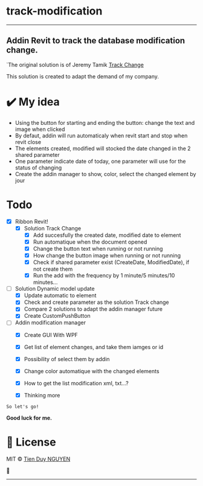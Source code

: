 # **track-modification**
---

## Addin Revit to track the database modification change. 
`The original solution is of Jeremy Tamik
[Track Change](https://github.com/jeremytammik/TrackChanges)

This solution is created to adapt the demand of my company.

<a name="My idea"></a>

# :heavy_check_mark: My idea

  - Using the button for starting and ending the button: change the text and image when clicked
  - By defaut, addin will run automaticaly when revit start and stop when revit close
  - The elements created, modified will stocked the date changed in the 2 shared parameter
  - One parameter indicate date of today, one parameter will use for the status of changing
  - Create the addin manager to show, color, select the changed element by jour

<a name="installation"></a>

# Todo
- [x] Ribbon Revit!
  - [x] Solution Track Change
    - [x] Add succesfully the created date, modified date to element
    - [x] Run automatique when the document opened
    - [x] Change the button text when running or not running
    - [x] How change the button image when running or not running
    - [x] Check if shared parameter exist (CreateDate, ModifiedDate), if not create them
    - [x] Run the add with the frequency by 1 minute/5 minutes/10 minutes...
- [ ] Solution Dynamic model update
    - [x] Update automatic to element
    - [x] Check and create parameter as the solution Track change
    - [x] Compare 2 solutions to adapt the addin manager future
    - [x] Create CustomPushButton
- [ ] Addin modification manager
    - [x] Create GUI With WPF
    - [x] Get list of element changes, and take them iamges or id
    - [x] Possibility of select them by addin
    - [x] Change color automatique with the changed elements
    - [x] How to get the list modification xml, txt...?
    - [x] Thinking more
    








```So let's go!``` 

**Good luck for me.**




<a name="license"></a>

# :scroll: License

MIT © [Tien Duy NGUYEN](https://https://github.com/TienDuyNGUYEN)

:baby_chick:

---
